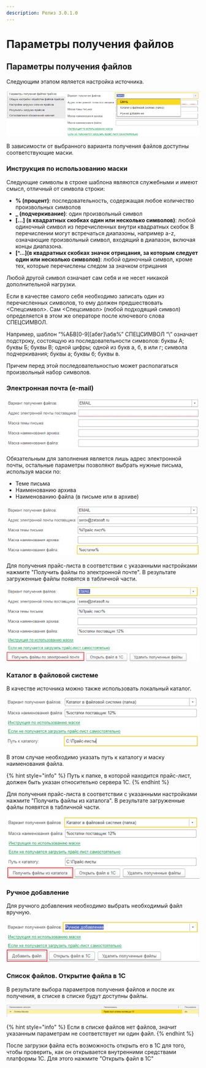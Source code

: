 ```yaml
---
description: Релиз 3.0.1.0
---
```


# Параметры получения файлов

## Параметры получения файлов

Следующим этапом является настройка источника.

![](../.gitbook/assets/image%20%2835%29.png)

В зависимости от выбранного варианта получения файлов доступны соответствующие маски.

### Инструкция по использованию маски

Следующие символы в строке шаблона являются служебными и имеют смысл, отличный от символа строки:

* **% \(процент\)**: последовательность, содержащая любое количество произвольных символов
* **\_ \(подчеркивание\)**: один произвольный символ
* **\[…\] \(в квадратных скобках один или несколько символов\)**: любой одиночный символ из перечисленных внутри квадратных скобок В перечислении могут встречаться диапазоны, например a-z, означающие произвольный символ, входящий в диапазон, включая концы диапазона. 
* **\[^...\]\(в квадратных скобках значок отрицания, за которым следует один или несколько символов\)**: любой одиночный символ, кроме тех, которые перечислены следом за значком отрицания

Любой другой символ означает сам себя и не несет никакой дополнительной нагрузки.

Если в качестве самого себя необходимо записать один из перечисленных символов, то ему должен предшествовать &lt;Спецсимвол&gt;. Сам &lt;Спецсимвол&gt; \(любой подходящий символ\) определяется в этом же операторе после ключевого слова СПЕЦСИМВОЛ.

Например, шаблон “%АБВ\[0-9\]\[абвг\]\абв%” СПЕЦСИМВОЛ “\” означает подстроку, состоящую из последовательности символов: буквы А; буквы Б; буквы В; одной цифры; одной из букв а, б, в или г; символа подчеркивания; буквы а; буквы б; буквы в.

Причем перед этой последовательностью может располагаться произвольный набор символов.

### Электронная почта \(e-mail\)

![](../.gitbook/assets/image%20%2816%29.png)

Обязательным для заполнения является лишь адрес электронной почты, остальные параметры позволяют выбрать нужные письма, используя маски по:

* Теме письма
* Наименованию архива
* Наименованию файла \(в письме или в архиве\)

![&#x41F;&#x440;&#x438;&#x43C;&#x435;&#x440; &#x437;&#x430;&#x43F;&#x43E;&#x43B;&#x43D;&#x435;&#x43D;&#x438;&#x44F; &#x43D;&#x430;&#x441;&#x442;&#x440;&#x43E;&#x435;&#x43A; email](../.gitbook/assets/image%20%2824%29.png)

Для получения прайс-листа в соответствии с указанными настройками нажмите "Получить файлы по электронной почте". В результате загруженные файлы появятся в табличной части.

![](../.gitbook/assets/image%20%2834%29.png)

### Каталог в файловой системе

В качестве источника можно также использовать локальный каталог.

![](../.gitbook/assets/image%20%2844%29.png)

В этом случае необходимо указать путь к каталогу и маску наименования файла.

{% hint style="info" %}
Путь к папке, в которой находится прайс-лист, должен быть указан относительно сервера 1С.
{% endhint %}

Для получения прайс-листа в соответствии с указанными настройками нажмите "Получить файлы из каталога". В результате загруженные файлы появятся в табличной части.

![](../.gitbook/assets/image%20%281%29.png)

### Ручное добавление

Для ручного добавления необходимо выбрать необходимый файл вручную.

![](../.gitbook/assets/image%20%2837%29.png)

### Список файлов. Открытие файла в 1С

В результате выбора параметров получения файлов и после их получения, в списке в списке будут доступны файлы.

![](../.gitbook/assets/image%20%2826%29.png)

{% hint style="info" %}
Если в списке файлов нет файлов, значит указанным параметрам не соответствует ни один файл.
{% endhint %}

После загрузки файла есть возможность открыть его в 1С для того, чтобы проверить, как он открывается внутренними средствами платформы 1С. Для этого нажмите "Открыть файл в 1С"

